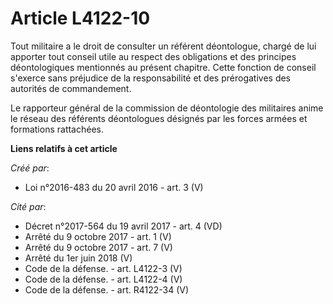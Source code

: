 # Article L4122-10

Tout militaire a le droit de consulter un référent déontologue, chargé de lui apporter tout conseil utile au respect des
obligations et des principes déontologiques mentionnés au présent chapitre. Cette fonction de conseil s'exerce sans préjudice
de la responsabilité et des prérogatives des autorités de commandement. 

Le rapporteur général de la commission de déontologie des militaires anime le réseau des référents déontologues désignés par
les forces armées et formations rattachées.

**Liens relatifs à cet article**

_Créé par_:

  - Loi n°2016-483 du 20 avril 2016 - art. 3 (V)

_Cité par_:

  - Décret n°2017-564 du 19 avril 2017 - art. 4 (VD)
  - Arrêté du 9 octobre 2017 - art. 1 (V)
  - Arrêté du 9 octobre 2017 - art. 7 (V)
  - Arrêté du 1er juin 2018 (V)
  - Code de la défense. - art. L4122-3 (V)
  - Code de la défense. - art. L4122-4 (V)
  - Code de la défense. - art. R4122-34 (V)
